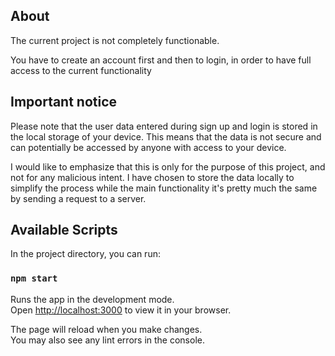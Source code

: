 ## About

The current project is not completely functionable.

You have to create an account first and then to login, in order to have full access to the current functionality

## Important notice 
Please note that the user data entered during sign up and login is stored in the local storage of your device. This means that the data is not secure and can potentially be accessed by anyone with access to your device.

I would like to emphasize that this is only for the purpose of this project, and not for any malicious intent. I have chosen to store the data locally to simplify the process while the main functionality it's pretty much the same by sending a request to a server. 

## Available Scripts

In the project directory, you can run:

### `npm start`

Runs the app in the development mode.\
Open [http://localhost:3000](http://localhost:3000) to view it in your browser.

The page will reload when you make changes.\
You may also see any lint errors in the console.